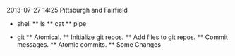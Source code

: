 
2013-07-27 14:25
Pittsburgh and Fairfield

* shell
** ls
** cat
** pipe

* git
** Atomical.
** Initialize git repos.
** Add files to git repos.
** Commit messages.
** Atomic commits.
** Some Changes

